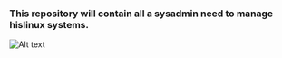 ### This repository will contain all a sysadmin need to manage hislinux systems.

![Alt text](relative/pics/wise-cat.jpg?raw=true "Wise cat")
